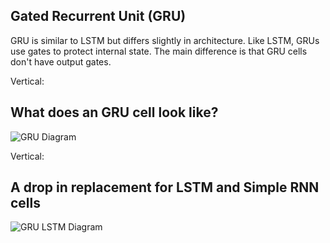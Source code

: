 ## Gated Recurrent Unit (GRU)

GRU is similar to LSTM but differs slightly in architecture. Like LSTM, GRUs use gates to protect internal state. The main difference is that GRU cells don't have output gates.

Vertical:

## What does an GRU cell look like?

![GRU Diagram](http://d3kbpzbmcynnmx.cloudfront.net/wp-content/uploads/2015/10/Screen-Shot-2015-10-23-at-10.36.51-AM.png)

Vertical:

## A drop in replacement for LSTM and Simple RNN cells

![GRU LSTM Diagram](http://d3kbpzbmcynnmx.cloudfront.net/wp-content/uploads/2015/10/gru-lstm.png)
